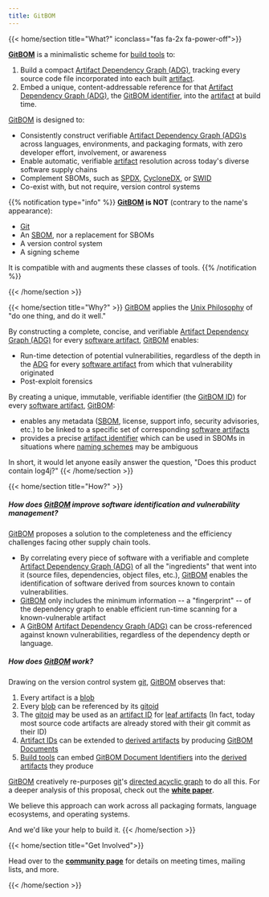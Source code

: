 ```yaml
---
title: GitBOM
---
```

{{< home/section title="What?" iconclass="fas fa-2x fa-power-off">}}

**[GitBOM](/glossary/gitbom)** is a minimalistic scheme for [build tools](/glossary/build_tool) to:
1. Build a compact [Artifact Dependency Graph (ADG)](/glossary/artifact_dependency_graph), tracking every source code file incorporated into each built [artifact](/glossary/artifact).
2. Embed a unique, content-addressable reference for that [Artifact Dependency Graph (ADG)](/glossary/artifact_dependency_graph/), the [GitBOM identifier](/glossary/gitbom/#gitbom-identifier), into the [artifact](/glossary/artifact) at build time.

[GitBOM](/glossary/gitbom) is designed to:
- Consistently construct verifiable [Artifact Dependency Graph (ADG)s](/glossary/artifact_dependency_graph) across languages, environments, and packaging formats, with zero developer effort, involvement, or awareness
- Enable automatic, verifiable [artifact](/glossary/artifact) resolution across today's diverse software supply chains
- Complement SBOMs, such as [SPDX](https://spdx.dev/), [CycloneDX](https://cyclonedx.org/), or [SWID](https://nvd.nist.gov/products/swid)
- Co-exist with, but not require, version control systems

{{% notification type="info" %}}
**[GitBOM](/glossary/gitbom) is NOT** (contrary to the name's appearance):
- [Git](/glossary/git)
- An [SBOM](/glossary/sbom), nor a replacement for SBOMs
- A version control system
- A signing scheme

It is compatible with and augments these classes of tools.
{{% /notification %}}


{{< /home/section >}}

{{< home/section title="Why?" >}}
[GitBOM](/glossary/gitbom) applies the [Unix Philosophy](https://en.wikipedia.org/wiki/Unix_philosophy) of "do one thing, and do it well."

By constructing a complete, concise, and verifiable [Artifact Dependency Graph (ADG)](/glossary/artifact_dependency_graph) for every [software artifact](/glossary/artifact), [GitBOM](/glossary/gitbom) enables:
- Run-time detection of potential vulnerabilities, regardless of the depth in the [ADG](/glossary/artifact_dependency_graph) for every [software artifact](/glossary/artifact) from which that vulnerability originated
- Post-exploit forensics

By creating a unique, immutable, verifiable identifier (the [GitBOM ID](/glossary/gitbom/#gitbom-identifier)) for every [software artifact](/glossary/artifact), [GitBOM](/glossary/gitbom):
- enables any metadata ([SBOM](/glossary/sbom), license, support info, security advisories, etc.) to be linked to a specific set of corresponding [software artifacts](/glossary/artifact)
- provides a precise [artifact identifier](/glossary/artifact/#artifact-identifiers) which can be used in SBOMs in situations where [naming schemes](/glossary/gitbom/#gitbom-complements-sbom) may be ambiguous

In short, it would let anyone easily answer the question, "Does this product contain log4j?"
{{< /home/section >}}

{{< home/section title="How?" >}}
##### How does [GitBOM](glossary/gitbom/) improve software identification and vulnerability management?

[GitBOM](glossary/gitbom/) proposes a solution to the completeness and the efficiency challenges facing other supply chain tools.
- By correlating every piece of software with a verifiable and complete [Artifact Dependency Graph (ADG)](/glossary/artifact_dependency_graph) of all the "ingredients" that went into it (source files, dependencies, object files, etc.), [GitBOM](glossary/gitbom/) enables the identification of software derived from sources known to contain vulnerabilities.
- [GitBOM](glossary/gitbom/) only includes the minimum information -- a "fingerprint" -- of the dependency graph to enable efficient run-time scanning for a known-vulnerable artifact
- A [GitBOM](glossary/gitbom/) [Artifact Dependency Graph (ADG)](/glossary/artifact_dependency_graph) can be cross-referenced against known vulnerabilities, regardless of the dependency depth or language.

##### How does [GitBOM](glossary/gitbom/) work?

Drawing on the version control system [git](/glossary/git/), [GitBOM](glossary/gitbom/) observes that:

1. Every artifact is a [blob](/glossary/git/#git-blob)
2. Every [blob](/glossary/git/#git-blob) can be referenced by its [gitoid](/glossary/git/#git-object-id-gitoid)
3. The [gitoid](/glossary/git/#git-object-id-gitoid) may be used as an [artifact ID](/glossary/artifact/#artifact-identifiers) for [leaf artifacts](/glossary/artifact/#leaf-artifacts) (In fact, today most source code artifacts are already stored with their git commit as their ID)
4. [Artifact IDs](/glossary/artifact/#artifact-identifiers) can be extended to [derived artifacts](glossary/artifact/#derived-artifacts) by producing [GitBOM Documents](/glossary/gitbom/#gitbom-document)
5. [Build tools](/glossary/#build-tool) can embed [GitBOM Document Identifiers](/glossary/gitbom/#gitbom-identifier) into the [derived artifacts](glossary/artifact/#derived-artifacts) they produce

[GitBOM](/glossary/gitbom) creatively re-purposes [git](https://en.wikipedia.org/wiki/Git)'s [directed acyclic graph](https://en.wikipedia.org/wiki/Directed_acyclic_graph) to do all this. For a deeper analysis of this proposal, check out the **[white paper](resources/whitepaper)**.

We believe this approach can work across all packaging formats, language ecosystems, and operating systems.

And we'd like your help to build it.
{{< /home/section >}}

{{< home/section title="Get Involved">}}

Head over to the **[community page](/community)** for details on meeting times, mailing lists, and more.

{{< /home/section >}}
